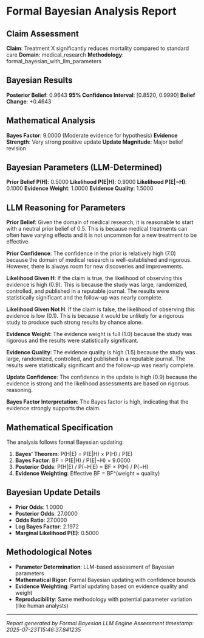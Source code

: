 # Formal Bayesian Analysis Report

## Claim Assessment
**Claim**: Treatment X significantly reduces mortality compared to standard care
**Domain**: medical_research
**Methodology**: formal_bayesian_with_llm_parameters

## Bayesian Results
**Posterior Belief**: 0.9643
**95% Confidence Interval**: [0.8520, 0.9990]
**Belief Change**: +0.4643

## Mathematical Analysis
**Bayes Factor**: 9.0000 (Moderate evidence for hypothesis)
**Evidence Strength**: Very strong positive update
**Update Magnitude**: Major belief revision

## Bayesian Parameters (LLM-Determined)
**Prior Belief P(H)**: 0.5000
**Likelihood P(E|H)**: 0.9000
**Likelihood P(E|¬H)**: 0.1000
**Evidence Weight**: 1.0000
**Evidence Quality**: 1.5000

## LLM Reasoning for Parameters
**Prior Belief**: Given the domain of medical research, it is reasonable to start with a neutral prior belief of 0.5. This is because medical treatments can often have varying effects and it is not uncommon for a new treatment to be effective.

**Prior Confidence**: The confidence in the prior is relatively high (7.0) because the domain of medical research is well-established and rigorous. However, there is always room for new discoveries and improvements.

**Likelihood Given H**: If the claim is true, the likelihood of observing this evidence is high (0.9). This is because the study was large, randomized, controlled, and published in a reputable journal. The results were statistically significant and the follow-up was nearly complete.

**Likelihood Given Not H**: If the claim is false, the likelihood of observing this evidence is low (0.1). This is because it would be unlikely for a rigorous study to produce such strong results by chance alone.

**Evidence Weight**: The evidence weight is full (1.0) because the study was rigorous and the results were statistically significant.

**Evidence Quality**: The evidence quality is high (1.5) because the study was large, randomized, controlled, and published in a reputable journal. The results were statistically significant and the follow-up was nearly complete.

**Update Confidence**: The confidence in the update is high (0.9) because the evidence is strong and the likelihood assessments are based on rigorous reasoning.

**Bayes Factor Interpretation**: The Bayes factor is high, indicating that the evidence strongly supports the claim.


## Mathematical Specification
The analysis follows formal Bayesian updating:

1. **Bayes' Theorem**: P(H|E) = P(E|H) × P(H) / P(E)
2. **Bayes Factor**: BF = P(E|H) / P(E|¬H) = 9.0000
3. **Posterior Odds**: P(H|E) / P(¬H|E) = BF × P(H) / P(¬H)
4. **Evidence Weighting**: Effective BF = BF^(weight × quality)

## Bayesian Update Details
- **Prior Odds**: 1.0000
- **Posterior Odds**: 27.0000
- **Odds Ratio**: 27.0000
- **Log Bayes Factor**: 2.1972
- **Marginal Likelihood P(E)**: 0.5000

## Methodological Notes
- **Parameter Determination**: LLM-based assessment of Bayesian parameters
- **Mathematical Rigor**: Formal Bayesian updating with confidence bounds
- **Evidence Weighting**: Partial updating based on evidence quality and weight
- **Reproducibility**: Same methodology with potential parameter variation (like human analysts)

---
*Report generated by Formal Bayesian LLM Engine*
*Assessment timestamp: 2025-07-23T15:46:37.841235*
